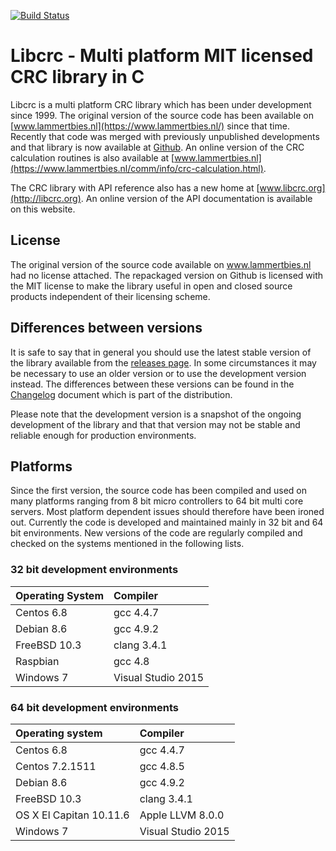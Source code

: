 [![Build Status](https://travis-ci.com/lammertb/libcrc.svg?branch=master)](https://travis-ci.com/lammertb/libcrc)

# Libcrc - Multi platform MIT licensed CRC library in C

Libcrc is a multi platform CRC library which has been under development since
1999. The original version of the source code has been available on [www.lammertbies.nl](https://www.lammertbies.nl/)
since that time. Recently that code was merged with previously unpublished
developments and that library is now available at [Github](https://github.com/lammertb/libcrc/).
An online version of the CRC calculation routines is also available at [www.lammertbies.nl](https://www.lammertbies.nl/comm/info/crc-calculation.html).

The CRC library with API reference also has a new home at [www.libcrc.org](http://libcrc.org). An
online version of the API documentation is available on this website.

## License

The original version of the source code available on www.lammertbies.nl had no license attached. The
repackaged version on Github is licensed with the MIT license to make the library
useful in open and closed source products independent of their licensing scheme.

## Differences between versions

It is safe to say that in general you should use the latest stable version of the library available
from the [releases page](https://github.com/lammertb/libcrc/releases). In some circumstances it may be
necessary to use an older version or to use the development version instead. The differences between
these versions can be found in the [Changelog](CHANGELOG.md) document which is part of the distribution.

Please note that the development version is a snapshot of the ongoing development of the library and that
that version may not be stable and reliable enough for production environments.

## Platforms

Since the first version, the source code has been compiled and used on many platforms ranging from 8 bit micro controllers
to 64 bit multi core servers. Most platform dependent issues should therefore have been ironed out. Currently
the code is developed and maintained mainly in 32 bit and 64 bit environments. New versions of the code are
regularly compiled and checked on the systems mentioned in the following lists.

### 32 bit development environments
|Operating System|Compiler|
| :--- | :--- |
|Centos 6.8|gcc 4.4.7|
|Debian 8.6|gcc 4.9.2|
|FreeBSD 10.3|clang 3.4.1|
|Raspbian|gcc 4.8|
|Windows 7|Visual Studio 2015|

### 64 bit development environments
|Operating system|Compiler|
| :--- | :--- |
|Centos 6.8|gcc 4.4.7|
|Centos 7.2.1511|gcc 4.8.5|
|Debian 8.6|gcc 4.9.2|
|FreeBSD 10.3|clang 3.4.1|
|OS X El Capitan 10.11.6|Apple LLVM 8.0.0|
|Windows 7|Visual Studio 2015|
